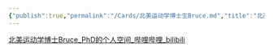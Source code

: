 ```yaml
---
{"publish":true,"permalink":"/Cards/北美运动学博士生Bruce.md","title":"北美运动学博士生Bruce","created":"2022-12-11","modified":"2023-03-14","published":"2025-07-29T23:04:04.171+08:00","cssclasses":""}
---
```



[北美运动学博士Bruce_PhD的个人空间_哔哩哔哩_bilibili](https://space.bilibili.com/1387592680/?spm_id_from=333.999.0.0)
